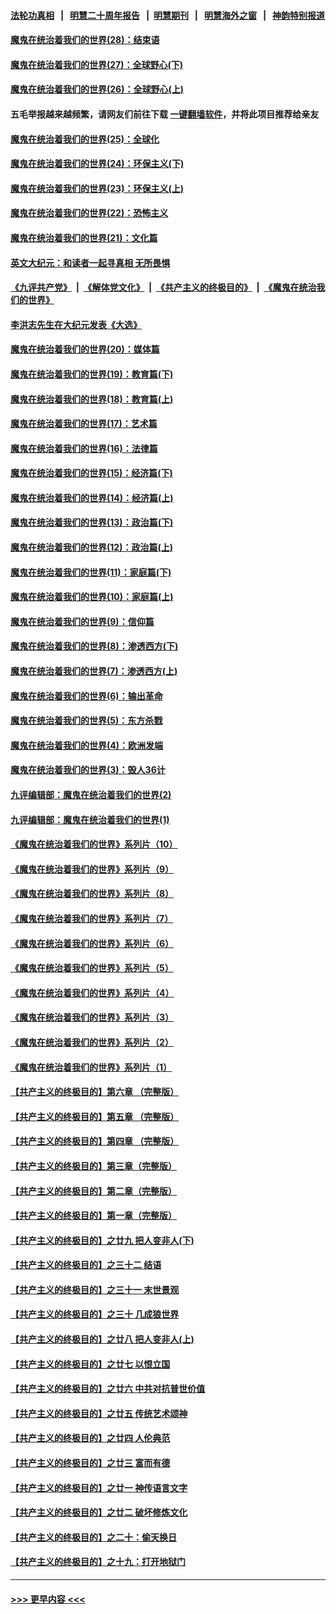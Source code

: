 #### [法轮功真相](https://github.com/gfw-breaker/truth/blob/master/README.md?t=0) &nbsp;&nbsp;|&nbsp;&nbsp; [明慧二十周年报告](https://github.com/gfw-breaker/mh-reports/blob/master/README.md?t=0) &nbsp;&nbsp;|&nbsp;&nbsp;[明慧期刊](https://github.com/gfw-breaker/mh-qikan) &nbsp;&nbsp;|&nbsp;&nbsp; [明慧海外之窗](https://github.com/gfw-breaker/mh-news/blob/master/README.md?t=0) &nbsp;&nbsp;|&nbsp;&nbsp; [神韵特别报道](https://github.com/gfw-breaker/mh-news/blob/master/shenyun.md?t=0)
#### [魔鬼在统治着我们的世界(28)：结束语](../pages/nsc422/n10936246.md?t=07062051) 
#### [魔鬼在统治着我们的世界(27)：全球野心(下)](../pages/nsc422/n10928319.md?t=07062051) 
#### [魔鬼在统治着我们的世界(26)：全球野心(上)](../pages/nsc422/n10900318.md?t=07062051) 
#### 五毛举报越来越频繁，请网友们前往下载 [一键翻墙软件](https://github.com/gfw-breaker/ssr-accounts)，并将此项目推荐给亲友
#### [魔鬼在统治着我们的世界(25)：全球化](../pages/nsc422/n10788205.md?t=07062051) 
#### [魔鬼在统治着我们的世界(24)：环保主义(下)](../pages/nsc422/n10695307.md?t=07062051) 
#### [魔鬼在统治着我们的世界(23)：环保主义(上)](../pages/nsc422/n10688613.md?t=07062051) 
#### [魔鬼在统治着我们的世界(22)：恐怖主义](../pages/nsc422/n10614727.md?t=07062051) 
#### [魔鬼在统治着我们的世界(21)：文化篇](../pages/nsc422/n10597706.md?t=07062051) 
#### [英文大纪元：和读者一起寻真相 无所畏惧](../pages/nsc422/n12542027.md?t=07062051) 
#### [《九评共产党》](https://github.com/begood0513/9ping.md/blob/master/README.md) &nbsp;|&nbsp; [《解体党文化》](../../../../jtdwh.md/blob/master/README.md)  &nbsp;|&nbsp; [《共产主义的终极目的》](../../../../gczydzjmd.md/blob/master/README.md) &nbsp;|&nbsp; [《魔鬼在统治我们的世界》](../../../../mgztzwmdsj.md/blob/master/README.md) 
#### [李洪志先生在大纪元发表《大选》](../pages/nsc422/n12534746.md?t=07062051) 
#### [魔鬼在统治着我们的世界(20)：媒体篇](../pages/nsc422/n10586579.md?t=07062051) 
#### [魔鬼在统治着我们的世界(19)：教育篇(下)](../pages/nsc422/n10564808.md?t=07062051) 
#### [魔鬼在统治着我们的世界(18)：教育篇(上)](../pages/nsc422/n10526970.md?t=07062051) 
#### [魔鬼在统治着我们的世界(17)：艺术篇](../pages/nsc422/n10499093.md?t=07062051) 
#### [魔鬼在统治着我们的世界(16)：法律篇](../pages/nsc422/n10485969.md?t=07062051) 
#### [魔鬼在统治着我们的世界(15)：经济篇(下)](../pages/nsc422/n10469975.md?t=07062051) 
#### [魔鬼在统治着我们的世界(14)：经济篇(上)](../pages/nsc422/n10457370.md?t=07062051) 
#### [魔鬼在统治着我们的世界(13)：政治篇(下)](../pages/nsc422/n10448270.md?t=07062051) 
#### [魔鬼在统治着我们的世界(12)：政治篇(上)](../pages/nsc422/n10444576.md?t=07062051) 
#### [魔鬼在统治着我们的世界(11)：家庭篇(下)](../pages/nsc422/n10440961.md?t=07062051) 
#### [魔鬼在统治着我们的世界(10)：家庭篇(上)](../pages/nsc422/n10435448.md?t=07062051) 
#### [魔鬼在统治着我们的世界(9)：信仰篇](../pages/nsc422/n10432159.md?t=07062051) 
#### [魔鬼在统治着我们的世界(8)：渗透西方(下)](../pages/nsc422/n10429603.md?t=07062051) 
#### [魔鬼在统治着我们的世界(7)：渗透西方(上)](../pages/nsc422/n10426013.md?t=07062051) 
#### [魔鬼在统治着我们的世界(6)：输出革命](../pages/nsc422/n10421536.md?t=07062051) 
#### [魔鬼在统治着我们的世界(5)：东方杀戮](../pages/nsc422/n10417707.md?t=07062051) 
#### [魔鬼在统治着我们的世界(4)：欧洲发端](../pages/nsc422/n10414890.md?t=07062051) 
#### [魔鬼在统治着我们的世界(3)：毁人36计](../pages/nsc422/n10411583.md?t=07062051) 
#### [九评编辑部：魔鬼在统治着我们的世界(2)](../pages/nsc422/n10410036.md?t=07062051) 
#### [九评编辑部：魔鬼在统治着我们的世界(1)](../pages/nsc422/n10406825.md?t=07062051) 
#### [《魔鬼在统治着我们的世界》系列片（10）](../pages/nsc422/n12292670.md?t=07062051) 
#### [《魔鬼在统治着我们的世界》系列片（9）](../pages/nsc422/n12290859.md?t=07062051) 
#### [《魔鬼在统治着我们的世界》系列片（8）](../pages/nsc422/n12287445.md?t=07062051) 
#### [《魔鬼在统治着我们的世界》系列片（7）](../pages/nsc422/n12283425.md?t=07062051) 
#### [《魔鬼在统治着我们的世界》系列片（6）](../pages/nsc422/n12282314.md?t=07062051) 
#### [《魔鬼在统治着我们的世界》系列片（5）](../pages/nsc422/n12281419.md?t=07062051) 
#### [《魔鬼在统治着我们的世界》系列片（4）](../pages/nsc422/n12274024.md?t=07062051) 
#### [《魔鬼在统治着我们的世界》系列片（3）](../pages/nsc422/n12271322.md?t=07062051) 
#### [《魔鬼在统治着我们的世界》系列片（2）](../pages/nsc422/n12269049.md?t=07062051) 
#### [《魔鬼在统治着我们的世界》系列片（1）](../pages/nsc422/n12267575.md?t=07062051) 
#### [【共产主义的终极目的】第六章 （完整版）](../pages/nsc422/n11428913.md?t=07062051) 
#### [【共产主义的终极目的】第五章 （完整版）](../pages/nsc422/n11428912.md?t=07062051) 
#### [【共产主义的终极目的】第四章 （完整版）](../pages/nsc422/n11428907.md?t=07062051) 
#### [【共产主义的终极目的】第三章（完整版）](../pages/nsc422/n11428848.md?t=07062051) 
#### [【共产主义的终极目的】第二章（完整版）](../pages/nsc422/n11428831.md?t=07062051) 
#### [【共产主义的终极目的】第一章（完整版）](../pages/nsc422/n11417651.md?t=07062051) 
#### [【共产主义的终极目的】之廿九 把人变非人(下)](../pages/nsc422/n11344140.md?t=07062051) 
#### [【共产主义的终极目的】之三十二 结语](../pages/nsc422/n11360535.md?t=07062051) 
#### [【共产主义的终极目的】之三十一 末世景观](../pages/nsc422/n11351129.md?t=07062051) 
#### [【共产主义的终极目的】之三十 几成狼世界](../pages/nsc422/n11348280.md?t=07062051) 
#### [【共产主义的终极目的】之廿八 把人变非人(上)](../pages/nsc422/n11340492.md?t=07062051) 
#### [【共产主义的终极目的】之廿七 以恨立国](../pages/nsc422/n11336944.md?t=07062051) 
#### [【共产主义的终极目的】之廿六 中共对抗普世价值](../pages/nsc422/n11324785.md?t=07062051) 
#### [【共产主义的终极目的】之廿五 传统艺术颂神](../pages/nsc422/n11296396.md?t=07062051) 
#### [【共产主义的终极目的】之廿四 人伦典范](../pages/nsc422/n11296397.md?t=07062051) 
#### [【共产主义的终极目的】之廿三 富而有德](../pages/nsc422/n11283598.md?t=07062051) 
#### [【共产主义的终极目的】之廿一 神传语言文字](../pages/nsc422/n11263265.md?t=07062051) 
#### [【共产主义的终极目的】之廿二 破坏修炼文化](../pages/nsc422/n11245728.md?t=07062051) 
#### [【共产主义的终极目的】之二十：偷天换日](../pages/nsc422/n11238846.md?t=07062051) 
#### [【共产主义的终极目的】之十九：打开地狱门](../pages/nsc422/n11206376.md?t=07062051) 

----
#### [ >>> 更早内容 <<< ](../indexes/nsc422-earlier.md)
